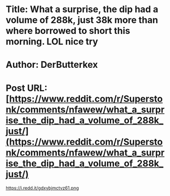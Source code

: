 # Title: What a surprise, the dip had a volume of 288k, just 38k more than where borrowed to short this morning. LOL nice try
# Author: DerButterkex
# Post URL: [https://www.reddit.com/r/Superstonk/comments/nfawew/what_a_surprise_the_dip_had_a_volume_of_288k_just/](https://www.reddit.com/r/Superstonk/comments/nfawew/what_a_surprise_the_dip_had_a_volume_of_288k_just/)


https://i.redd.it/gdxybjmctvz61.png